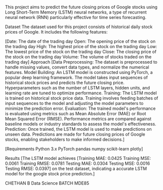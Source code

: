 This project aims to predict the future closing prices of Google stocks using Long Short-Term Memory (LSTM) neural networks, a type of recurrent neural network (RNN) particularly effective for time series forecasting.

Dataset
The dataset used for this project consists of historical daily stock prices of Google. It includes the following features:

[Date: The date of the trading day
Open: The opening price of the stock on the trading day
High: The highest price of the stock on the trading day
Low: The lowest price of the stock on the trading day
Close: The closing price of the stock on the trading day
Volume: The volume of stocks traded on the trading day]
Approach
[Data Preprocessing:
The dataset is preprocessed to handle missing values, convert data types, and normalize the numerical features.
Model Building:
An LSTM model is constructed using PyTorch, a popular deep learning framework.
The model takes input sequences of historical stock prices and predicts the future closing price.
Hyperparameters such as the number of LSTM layers, hidden units, and learning rate are tuned to optimize performance.
Training:
The LSTM model is trained on historical stock price data.
Training involves feeding batches of input sequences to the model and adjusting the model parameters to minimize the prediction error.
Evaluation:
The trained model's performance is evaluated using metrics such as Mean Absolute Error (MAE) or Root Mean Squared Error (RMSE).
Performance metrics are compared against baseline models or industry standards to assess the model's effectiveness.
Prediction:
Once trained, the LSTM model is used to make predictions on unseen data.
Predictions are made for future closing prices of Google stocks, enabling stakeholders to make informed decisions.]


[Requirements
Python 3.x
PyTorch
pandas
numpy
scikit-learn
plotly]



Results
[The LSTM model achieves [Training MAE: 0.0425
Training MSE: 0.0061
Training RMSE: 0.0781
Testing MAE: 0.0304
Testing MSE: 0.0016
Testing RMSE: 0.0397] on the test dataset, indicating a accurate LSTM model for the google stock price prediction.]



CHETHAN B
Data Science BATCH MDE85